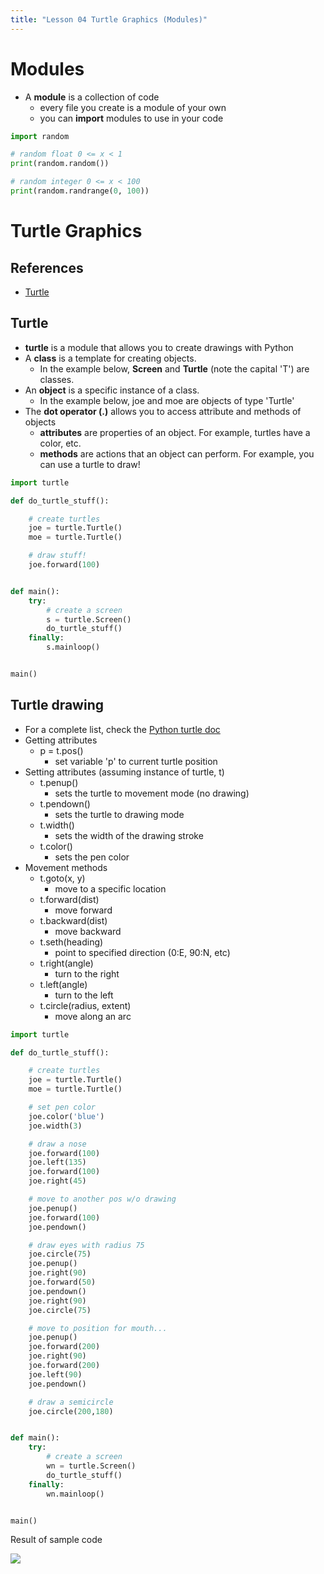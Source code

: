 ```yaml
---
title: "Lesson 04 Turtle Graphics (Modules)"
---
```


# Modules

- A **module** is a collection of code
    - every file you create is a module of your own
    - you can **import** modules to use in your code

```python
import random

# random float 0 <= x < 1
print(random.random())

# random integer 0 <= x < 100
print(random.randrange(0, 100))
```

# Turtle Graphics

## References

- [Turtle](https://docs.python.org/3.4/library/turtle.html)

## Turtle

- **turtle** is a module that allows you to create drawings with Python
- A **class** is a template for creating objects.
    - In the example below, **Screen** and **Turtle** (note the capital 'T') are classes.
- An **object** is a specific instance of a class.
    - In the example below, joe and moe are objects of type 'Turtle'
- The **dot operator (.)** allows you to access attribute and methods of objects
    - **attributes** are properties of an object. For example, turtles have a color, etc.
    - **methods** are actions that an object can perform.
    For example, you can use a turtle to draw!

```python
import turtle

def do_turtle_stuff():

    # create turtles
    joe = turtle.Turtle()
    moe = turtle.Turtle()

    # draw stuff!
    joe.forward(100)


def main():
    try:
        # create a screen
        s = turtle.Screen()
        do_turtle_stuff()
    finally:
        s.mainloop()


main()
```

## Turtle drawing

- For a complete list, check the [Python turtle doc](https://docs.python.org/3.4/library/turtle.html)
- Getting attributes
    - p = t.pos()
        - set variable 'p' to current turtle position
- Setting attributes (assuming instance of turtle, t)
    - t.penup()
        - sets the turtle to movement mode (no drawing)
    - t.pendown()
        - sets the turtle to drawing mode
    - t.width()
        - sets the width of the drawing stroke
    - t.color()
        - sets the pen color
- Movement methods
    - t.goto(x, y)
        - move to a specific location
    - t.forward(dist)
        - move forward
    - t.backward(dist)
        - move backward
    - t.seth(heading)
        - point to specified direction (0:E, 90:N, etc)
    - t.right(angle)
        - turn to the right
    - t.left(angle)
        - turn to the left
    - t.circle(radius, extent)
        - move along an arc

```python
import turtle

def do_turtle_stuff():

    # create turtles
    joe = turtle.Turtle()
    moe = turtle.Turtle()

    # set pen color
    joe.color('blue')
    joe.width(3)

    # draw a nose
    joe.forward(100)
    joe.left(135)
    joe.forward(100)
    joe.right(45)

    # move to another pos w/o drawing
    joe.penup()
    joe.forward(100)
    joe.pendown()

    # draw eyes with radius 75
    joe.circle(75)
    joe.penup()
    joe.right(90)
    joe.forward(50)
    joe.pendown()
    joe.right(90)
    joe.circle(75)

    # move to position for mouth...
    joe.penup()
    joe.forward(200)
    joe.right(90)
    joe.forward(200)
    joe.left(90)
    joe.pendown()

    # draw a semicircle
    joe.circle(200,180)


def main():
    try:
        # create a screen
        wn = turtle.Screen()
        do_turtle_stuff()
    finally:
        wn.mainloop()


main()
```

Result of sample code

![](/images/cp1/unit-03/face.png)
